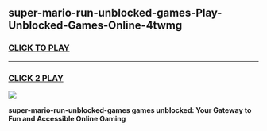 
## super-mario-run-unblocked-games-Play-Unblocked-Games-Online-4twmg
<h3>
<a href="https://premium76.site?title=super-mario-run-unblocked-games&ref=24A">CLICK TO PLAY</a></h3>
<hr>

<h3>
<a href="https://premium76.site?title=super-mario-run-unblocked-games&ref=24A">CLICK 2 PLAY</a>
  
</h3>

<a href="https://premium76.site?title=super-mario-run-unblocked-games&ref=24A"><img src="https://clearcache.store/games.png"></a>


**super-mario-run-unblocked-games games unblocked: Your Gateway to Fun and Accessible Online Gaming**
